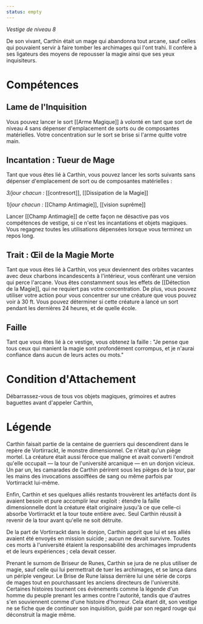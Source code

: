 ```yaml
---
status: empty
---
```

*Vestige de niveau 8*

De son vivant, Carthin était un mage qui abandonna tout arcane, sauf celles qui pouvaient servir à faire tomber les archimages qui l'ont trahi. Il confère à ses ligateurs des moyens de repousser la magie ainsi que ses yeux inquisiteurs.
# Compétences

## Lame de l'Inquisition
Vous pouvez lancer le sort [[Arme Magique]] à volonté en tant que sort de niveau 4 sans dépenser d'emplacement de sorts ou de composantes matérielles. Votre concentration sur le sort se brise si l'arme quitte votre main.

## Incantation : Tueur de Mage
Tant que vous êtes lié à Carthin, vous pouvez lancer les sorts suivants sans dépenser d'emplacement de sort ou de composantes matérielles : 

*3/jour chacun :* [[contresort]], [[Dissipation de la Magie]]

*1/jour chacun :* [[Champ Antimagie]], [[vision suprême]]

Lancer [[Champ Antimagie]] de cette façon ne désactive pas vos compétences de vestige, si ce n'est les incantations et objets magiques. Vous regagnez toutes les utilisations dépensées lorsque vous terminez un repos long.

## Trait : Œil de la Magie Morte
Tant que vous êtes lié à Carthin, vos yeux deviennent des orbites vacantes avec deux charbons incandescents à l'intérieur, vous conférant une version qui perce l'arcane. Vous êtes constamment sous les effets de [[Détection de la Magie]], qui ne requiert pas votre concentration. De plus, vous pouvez utiliser votre action pour vous concentrer sur une créature que vous pouvez voir à 30 ft. Vous pouvez déterminer si cette créature a lancé un sort pendant les dernières 24 heures, et de quelle école.

## Faille
Tant que vous êtes lié à ce vestige, vous obtenez la faille : "Je pense que tous ceux qui manient la magie sont profondément corrompus, et je n'aurai confiance dans aucun de leurs actes ou mots."

# Condition d'Attachement
Débarrassez-vous de tous vos objets magiques, grimoires et autres baguettes avant d'appeler Carthin, 

# Légende
Carthin faisait partie de la centaine de guerriers qui descendirent dans le repère de Vortirrackt, le monstre dimensionnel. Ce n'était qu'un piège mortel. La créature était aussi féroce que maligne et avait converti l'endroit qu'elle occupait — la tour de l'université arcanique — en un donjon vicieux. Un par un, les camarades de Carthin périrent sous les pièges de la tour, par les mains des invocations assoiffées de sang ou même parfois par Vortirrackt lui-même.

Enfin, Carthin et ses quelques alliés restants trouvèrent les artéfacts dont ils avaient besoin et pure accomplir leur exploit : étendre la faille dimensionnelle dont la créature était originaire jusqu'à ce que celle-ci absorbe Vortirrackt et la tour toute entière avec. Seul Carthin réussit à revenir de la tour avant qu'elle ne soit détruite.

De la part de Vortirrackt dans le donjon, Carthin apprit que lui et ses alliés avaient été envoyés en mission suicide ; aucun ne devait survivre. Toutes ces morts à l'université étaient la responsabilité des archimages imprudents et de leurs expériences ; cela devait cesser.

Prenant le surnom de Briseur de Runes, Carthin se jura de ne plus utiliser de magie, sauf celle qui lui permettrait de tuer les archimages, et se lança dans un périple vengeur. Le Brise de Rune laissa derrière lui une série de corps de mages tout en pourchassant les anciens directeurs de l'université. Certaines histoires tournent ces évènements comme la légende d'un homme du peuple prenant les armes contre l'autorité, tandis que d'autres s'en souviennent comme d'une histoire d'horreur. Cela étant dit, son vestige ne se fiche que de continuer son inquisition, guidé par son regard rouge qui déconstruit la magie même.